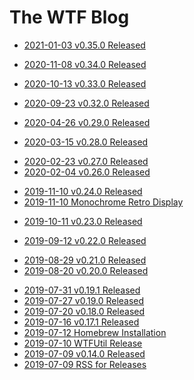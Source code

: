# The WTF Blog

* [2021-01-03 v0.35.0 Released](../2021-01-03-v0-35-0)

<p></p>

* [2020-11-08 v0.34.0 Released](../2020-11-08-v0-34-0)

<p></p>

* [2020-10-13 v0.33.0 Released](../2020-10-13-v0-33-0)

<p></p>

* [2020-09-23 v0.32.0 Released](../2020-09-23-v0-32-0)

<p></p>

* [2020-04-26 v0.29.0 Released](../2020-04-26-v0-29-0)

<p></p>

* [2020-03-15 v0.28.0 Released](../2020-03-15-v0-28-0)

<p></p>

* [2020-02-23 v0.27.0 Released](../2020-02-23-v0-27-0)
* [2020-02-04 v0.26.0 Released](../2020-02-04-v0-26-0)

<p></p>

* [2019-11-10 v0.24.0 Released](../2019-11-10-v0-24-0)
* [2019-11-10 Monochrome Retro Display](../monochrome-retro-display)

<p></p>

* [2019-10-11 v0.23.0 Released](../2019-10-11-v0-23-0)

<p></p>

* [2019-09-12 v0.22.0 Released](../2019-09-12-v0-22-0)

<p></p>

* [2019-08-29 v0.21.0 Released](../2019-08-29-v0-21-0)
* [2019-08-20 v0.20.0 Released](../2019-08-20-v0-20-0)

<p></p>

* [2019-07-31 v0.19.1 Released](../2019-07-31-v0-19-1)
* [2019-07-27 v0.19.0 Released](../2019-07-27-v0-19-0)
* [2019-07-20 v0.18.0 Released](../2019-07-20-v0-18-0)
* [2019-07-16 v0.17.1 Released](../2019-07-16-v0-17-1)
* [2019-07-12 Homebrew Installation](../2019-07-12-homebrew-installation)
* [2019-07-10 WTFUtil Release](../2019-07-10-wtfutil-release)
* [2019-07-09 v0.14.0 Released](../2019-07-09-v0-14-0)
* [2019-07-09 RSS for Releases](../2019-07-09-rss-for-releases)